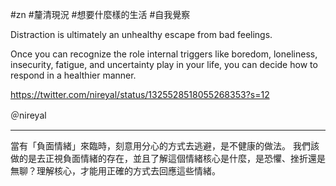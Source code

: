 #zn #釐清現況 #想要什麼樣的生活 #自我覺察

Distraction is ultimately an unhealthy escape from bad feelings. 

Once you can recognize the role internal triggers like boredom, loneliness, insecurity, fatigue, and uncertainty play in your life, you can decide how to respond in a healthier manner.

https://twitter.com/nireyal/status/1325528518055268353?s=12

＠nireyal

---

當有「負面情緒」來臨時，刻意用分心的方式去逃避，是不健康的做法。
我們該做的是去正視負面情緒的存在，並且了解這個情緒核心是什麼，是恐懼、挫折還是無聊？理解核心，才能用正確的方式去回應這些情緒。